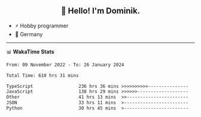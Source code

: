 <h2 align="center">👋 Hello! I'm Dominik.</h2>

- ⚡ Hobby programmer
- 📍 Germany

---
📊 **WakaTime Stats**
<!--START_SECTION:waka-->

```txt
From: 09 November 2022 - To: 26 January 2024

Total Time: 610 hrs 31 mins

TypeScript                 236 hrs 36 mins >>>>>>>>>>---------------   38.76 %
JavaScript                 138 hrs 29 mins >>>>>>-------------------   22.68 %
Other                      41 hrs 13 mins  >>-----------------------   06.75 %
JSON                       33 hrs 11 mins  >------------------------   05.44 %
Python                     30 hrs 45 mins  >------------------------   05.04 %
```

<!--END_SECTION:waka-->
